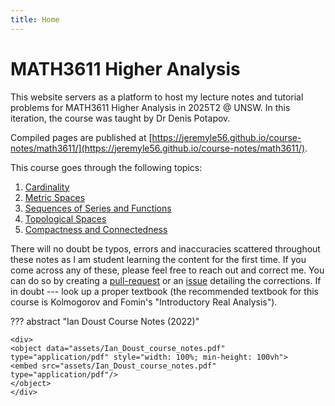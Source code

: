 ```yaml
---
title: Home
---
```


# MATH3611 Higher Analysis

This website servers as a platform to host my lecture notes and tutorial problems for MATH3611 Higher Analysis in 2025T2 @ UNSW. In this iteration, the course was taught by Dr Denis Potapov.

Compiled pages are published at [https://jeremyle56.github.io/course-notes/math3611/](https://jeremyle56.github.io/course-notes/math3611/).

This course goes through the following topics:

1. [Cardinality](./course_notes/cardinality.md)
2. [Metric Spaces](./course_notes/metric_spaces.md)
3. [Sequences of Series and Functions](./course_notes/sequence_and_series_of_functions.md)
4. [Topological Spaces](./course_notes/topological_spaces.md)
5. [Compactness and Connectedness](./course_notes/compactness_and_connectedness.md)

There will no doubt be typos, errors and inaccuracies scattered throughout these notes as I am student learning the content for the first time. If you come across any of these, please feel free to reach out and correct me. You can do so by creating a [pull-request](https://github.com/jeremyle56/course-notes/pulls) or an [issue](https://github.com/jeremyle56/course-notes/issues) detailing the corrections. If in doubt --- look up a proper textbook (the recommended textbook for this course is Kolmogorov and Fomin's "Introductory Real Analysis").

??? abstract "Ian Doust Course Notes (2022)"

    <div>
    <object data="assets/Ian_Doust_course_notes.pdf" type="application/pdf" style="width: 100%; min-height: 100vh">
    <embed src="assets/Ian_Doust_course_notes.pdf" type="application/pdf"/>
    </object>
    </div>
